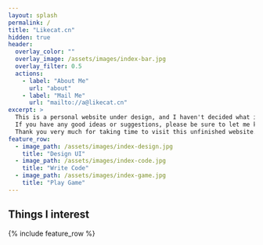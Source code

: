 ```yaml
---
layout: splash
permalink: /
title: "Likecat.cn"
hidden: true
header:
  overlay_color: ""
  overlay_image: /assets/images/index-bar.jpg
  overlay_filter: 0.5
  actions:
    - label: "About Me"
      url: "about"
    - label: "Mail Me"
      url: "mailto://a@likecat.cn"
excerpt: >
  This is a personal website under design, and I haven't decided what interesting things should be put on it.<br />
  If you have any good ideas or suggestions, please be sure to let me know by email <a@likecat.cn>.<br />
  Thank you very much for taking time to visit this unfinished website. I will continue to work hard to finish it.
feature_row:
  - image_path: /assets/images/index-design.jpg
    title: "Design UI"
  - image_path: /assets/images/index-code.jpg
    title: "Write Code"
  - image_path: /assets/images/index-game.jpg
    title: "Play Game"
---
```


## Things I interest

{% include feature_row %}
